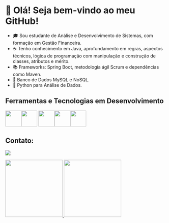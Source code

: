 # 👋 Olá! Seja bem-vindo ao meu GitHub!

- :mortar_board: Sou estudante de Análise e Desenvolvimento de Sistemas, com formação em Gestão Financeira.
- :coffee: Tenho conhecimento em Java, aprofundamento em regras, aspectos técnicos, lógica de programação com manipulação e construção de classes, atributos e mérito.
- :books: Frameworks: Spring Boot, metodologia ágil Scrum e dependências como Maven.
- :game_die: Banco de Dados MySQL e NoSQL.
- :snake: Python para Análise de Dados.

## Ferramentas e Tecnologias em Desenvolvimento

<img loading="lazy" src="https://cdn.jsdelivr.net/gh/devicons/devicon/icons/java/java-original.svg" width="50" height="50"/><img loading="lazy" src="https://cdn.jsdelivr.net/gh/devicons/devicon@latest/icons/mysql/mysql-original.svg" width="50" height="50"/> 
<img loading="lazy" src="https://cdn.jsdelivr.net/gh/devicons/devicon/icons/mongodb/mongodb-plain.svg" width="50" height="50"/><img loading="lazy" src="https://cdn.jsdelivr.net/gh/devicons/devicon/icons/spring/spring-original.svg" width="50" height="50" /><img src="https://cdn.jsdelivr.net/gh/devicons/devicon@latest/icons/python/python-original.svg" width="50" height="50"/>
          




## Contato:
<a href="https://www.linkedin.com/in/raysse-cristine-salvino-teixeira-b1b707244/" target="_blank"><img loading="lazy" src="https://img.shields.io/badge/-LinkedIn-%230077B5?style=for-the-badge&logo=linkedin&logoColor=white" target="_blank"></a>   
</div>


<div>
<a href="https://github.com/RaysseCristine">
<img loading="lazy" height="180em" src="https://github-readme-stats.vercel.app/api/top-langs/?username=RaysseCristine&layout=compact&langs_count=7&theme=dracula"/>
<img loading="lazy" height="180em" src="https://github-readme-stats.vercel.app/api?username=RaysseCristine&show_icons=true&theme=dracula&include_all_commits=true&count_private=true"/>
</div>



